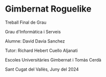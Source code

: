# Gimbernat Roguelike
Treball Final de Grau

Grau d'Informàtica i Serveis

Alumne: David Davia Sanchez

Tutor: Richard Hebert Cuello Aljanati

Escoles Universitàries Gimbernat i Tomàs Cerdà

Sant Cugat del Vallès, Juny del 2024

